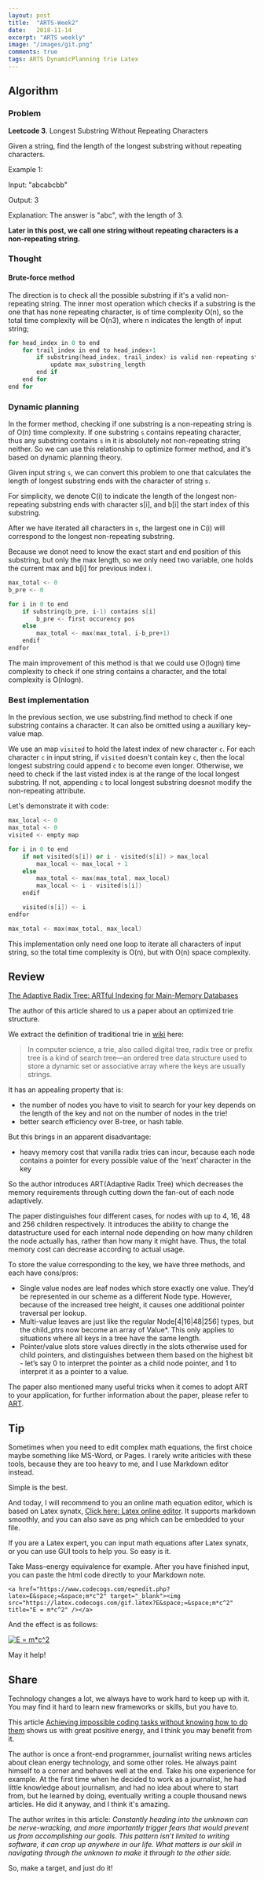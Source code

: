 ```yaml
---
layout: post
title:  "ARTS-Week2"
date:   2018-11-14
excerpt: "ARTS weekly"
image: "/images/git.png"
comments: true
tags: ARTS DynamicPlanning trie Latex
---
```


## Algorithm
### Problem

**Leetcode 3**. Longest Substring Without Repeating Characters

Given a string, find the length of the longest substring without repeating characters.

Example 1:

Input: "abcabcbb"

Output: 3 

Explanation: The answer is "abc", with the length of 3. 

**Later in this post, we call one string without repeating characters is a non-repeating string.**

### Thought

#### Brute-force method

The direction is to check all the possible substring if it's a valid non-repeating string. The inner most operation which checks if a substring is the one that has none repeating character, is of time complexity O(n), so the total time complexity will be O(n3), where n indicates the length of input string;

```cpp
for head_index in 0 to end
	for trail_index in end to head_index+1
		if substring(head_index, trail_index) is valid non-repeating string
			update max_substring_length
		end if
	end for
end for
```

### Dynamic planning

In the former method, checking if one substring is a non-repeating string is of O(n) time complexity. If one substring `s` contains repeating character, thus any substring contains `s` in it is absolutely not non-repeating string neither. So we can use this relationship to optimize former method, and it's based on dynamic planning theory.

Given input string `s`, we can convert this problem to one that calculates the length of longest substring ends with the character of string `s`. 

For simplicity, we denote C(i) to indicate the length of the longest non-repeating substring ends with character s[i], and b[i] the start index of this substring. 

After we have iterated all characters in `s`, the largest one in C(i) will correspond to the longest non-repeating substring.

Because we donot need to know the exact start and end position of this substring, but only the max length, so we only need two variable, one holds the current max and b[i] for previous index i.

```cpp
max_total <- 0
b_pre <- 0

for i in 0 to end
	if substring(b_pre, i-1) contains s[i]
		b_pre <- first occurency pos
	else
		max_total <- max(max_total, i-b_pre+1)
	endif
endfor      

```

The main improvement of this method is that we could use O(logn) time complexity to check if one string contains a character, and the total complexity is O(nlogn).

### Best implementation

In the previous section, we use substring.find method to check if one substring contains a character. It can also be omitted using a auxiliary key-value map.

We use an map `visited` to hold the latest index of new character `c`. For each character `c` in input string, if `visited` doesn't contain key `c`, then the local longest substring could append `c` to become even longer. Otherwise, we need to check if the last visted index is at the range of the local longest substring. If not, appending `c` to local longest substring doesnot modify the non-repeating attribute.

Let's demonstrate it with code:


```cpp
max_local <- 0
max_total <- 0
visited <- empty map

for i in 0 to end
	if not visited(s[i]) or i - visited(s[i]) > max_local
		max_local <- max_local + 1
	else
		max_total <- max(max_total, max_local)		
		max_local <- i - visited(s[i])
	endif

	visited(s[i]) <- i
endfor    

max_total <- max(max_total, max_local)
```

This implementation only need one loop to iterate all characters of input string, so the total time complexity is O(n), but with O(n) space complexity.

## Review

[The Adaptive Radix Tree: ARTful Indexing for Main-Memory Databases](https://www.the-paper-trail.org/post/art-paper-notes/)

The author of this article shared to us a paper about an optimized trie structure.

We extract the definition of traditional trie in [wiki](https://en.wikipedia.org/wiki/Trie) here:

> In computer science, a trie, also called digital tree, radix tree or prefix tree is a kind of search tree—an ordered tree data structure used to store a dynamic set or associative array where the keys are usually strings.

It has an appealing property that is:

- the number of nodes you have to visit to search for your key depends on the length of the key and not on the number of nodes in the trie!
- better search efficiency over B-tree, or hash table.

But this brings in an apparent disadvantage:

- heavy memory cost that vanilla radix tries can incur, because each node contains a pointer for every possible value of the ‘next’ character in the key

So the author introduces ART(Adaptive Radix Tree) which decreases the memory requirements through cutting down the fan-out of each node adaptively.

The paper distinguishes four different cases, for nodes with up to 4, 16, 48 and 256 children respectively. It introduces the ability to change the datastructure used for each internal node depending on how many children the node actually has, rather than how many it might have. Thus, the total memory cost can decrease according to actual usage.

To store the value corresponding to the key, we have three methods, and each have cons/pros:

- Single value nodes are leaf nodes which store exactly one value. They’d be represented in our scheme as a different Node type.
However, because of the increased tree height, it causes
one additional pointer traversal per lookup.
- Multi-value leaves are just like the regular Node[4|16|48|256] types, but the child_ptrs now become an array of Value*. This only applies to situations where all keys in a tree have the
same length.
- Pointer/value slots store values directly in the slots otherwise used for child pointers, and distinguishes between them based on the highest bit - let’s say 0 to interpret the pointer as a child node pointer, and 1 to interpret it as a pointer to a value.

The paper also mentioned many useful tricks when it comes to adopt ART to your application, for further information about the paper, please refer to [ART](https://db.in.tum.de/~leis/papers/ART.pdf).

## Tip

Sometimes when you need to edit complex math equations, the first choice maybe something like MS-Word, or Pages. I rarely write ariticles with these tools, because they are too heavy to me, and I use Markdown editor instead.

Simple is the best.

And today, I will recommend to you an online math equation editor, which is based on Latex synatx, [Click here: Latex online editor](https://www.codecogs.com/latex/eqneditor.php). It supports markdown smoothly, and you can also save as png which can be embedded to your file.

If you are a Latex expert, you can input math equations after Latex synatx, or you can use GUI tools to help you. So easy is it.

Take Mass–energy equivalence for example. After you have finished input, you can paste the html code directly to your Markdown note.

```viml
<a href="https://www.codecogs.com/eqnedit.php?latex=E&space;=&space;m*c^2" target="_blank"><img src="https://latex.codecogs.com/gif.latex?E&space;=&space;m*c^2" title="E = m*c^2" /></a>
```

And the effect is as follows:

<a href="https://www.codecogs.com/eqnedit.php?latex=E&space;=&space;m*c^2" target="_blank"><img src="https://latex.codecogs.com/gif.latex?E&space;=&space;m*c^2" title="E = m*c^2" /></a>

May it help!

## Share
Technology changes a lot, we always have to work hard to keep up with it. You may find it hard to learn new frameworks or skills, but you have to.

This article [Achieving impossible coding tasks without knowing how to do them](https://blog.sourcerer.io/achieving-impossible-coding-tasks-without-knowing-how-to-do-them-50eea39ef43) shows us with great positive energy, and I think you may benefit from it.

The author is once a front-end programmer, journalist writing news articles about clean energy technology, and some other roles. He always paint himself to a corner and behaves well at the end. Take his one experience for example. At the first time when he decided to work as a journalist, he had little knowledge about journalism, and had no idea about where to start from, but he learned by doing, eventually writing a couple thousand news articles. He did it anyway, and I think it's amazing.

The author writes in this article: *Constantly heading into the unknown can be nerve-wracking, and more importantly trigger fears that would prevent us from accomplishing our goals. This pattern isn’t limited to writing software, it can crop up anywhere in our life. What matters is our skill in navigating through the unknown to make it through to the other side.*

So, make a target, and just do it!

